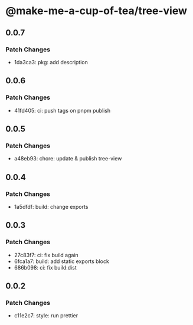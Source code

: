 # @make-me-a-cup-of-tea/tree-view

## 0.0.7

### Patch Changes

- 1da3ca3: pkg: add description

## 0.0.6

### Patch Changes

- 41fd405: ci: push tags on pnpm publish

## 0.0.5

### Patch Changes

- a48eb93: chore: update & publish tree-view

## 0.0.4

### Patch Changes

- 1a5dfdf: build: change exports

## 0.0.3

### Patch Changes

- 27c83f7: ci: fix build again
- 6fca1a7: build: add static exports block
- 686b098: ci: fix build:dist

## 0.0.2

### Patch Changes

- c11e2c7: style: run prettier
